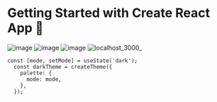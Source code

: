 # Getting Started with Create React App 👾

![image](https://user-images.githubusercontent.com/108693961/227958162-8050a1e5-ba41-4206-acf5-0fb9cbcc25f2.png)
![image](https://user-images.githubusercontent.com/108693961/227958271-8272b00f-cc7a-4626-9ffe-9c57e2aa98c3.png)
![image](https://user-images.githubusercontent.com/108693961/227958510-edb9eba2-731c-4725-a785-4c66e0c5d28b.png)
![localhost_3000_](https://user-images.githubusercontent.com/108693961/227959021-99c54b5a-1584-4145-a6a2-e08d88834526.png)

```
const [mode, setMode] = useState('dark');
  const darkTheme = createTheme({
    palette: {
      mode: mode,
    },
  });
  ```
